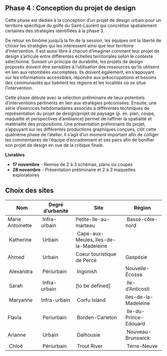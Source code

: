 ## Phase 4 : Conception du projet de design
Cette phase est dédiée à la conception d’un projet de design urbain pour un territoire spécifique du golfe du Saint-Laurent qui concrétise spatialement certaines des stratégies identifiées à la phase 3. 

De retour en binôme jusqu’à la fin de la session, les équipes ont la liberté de choisir les stratégies qui les intéressent ainsi que leur territoire d’intervention. Il est aussi libre à chacun d’imaginer comment leur projet de design s’articule entre différentes échelles territoriales selon le contexte sélectionné. Suivant un principe de durabilité, les projets de design proposés doivent être sensibles à l’utilisation des ressources qu’ils utilisent en lien aux retombées escomptées. Ils doivent également, en s’appuyant sur les informations accessibles, répondre aux préoccupations et besoins des communautés qui habitent les régions et les localités où se situe l’intervention.

Cette phase débute avec la sélection préliminaire de lieux potentiels d’interventions pertinents en lien aux stratégies préconisées. Ensuite, une série d’exercices hebdomadaires associés à différentes techniques de représentation du projet de design/projet de paysage (p. ex. plan, coupe, maquette et perspectives d’ambiance) permet de raffiner la spatialité et matérialité des propositions. Une présentation préliminaire du projet, s’appuyant sur les différentes productions graphiques conçues, clôt cette quatrième phase de l’atelier. Il s’agit d’un moment important afin de colliger les commentaires de l’équipe d’encadrement et ses pairs afin de bonifier son projet de design en vue de la critique finale. 

**Livrables**

* **17 novembre** - Remise de 2 à 3 schémas, plans ou coupes
* **28 novembre** - Présentation préliminaire et 2 à 3 maquettes exploratoires

## Choix des sites

| Nom | Degré d’urbanité | Site | Région |
|-----|------------------|------|--------|
| Marie Antoinette | Infra-urbain | Petite-île-au-marteau | Basse-côte-nord |
| Katherine | Urbain | Cape-aux-Meules, Iles-de-la-Madeleine |  
| Ahmed | Urbain | Coeur touristique de Percé | Gaspésie |
| Alexandra | Périurbain | Ingonish | Nouvelle-Écosse |
| Sarah | Infra-urbain | [to be defined] | Ile-d’Anticosti |
| Maryanne | Infra-urbain | Corfu Island | Iles-de-la-Madeleine |
| Flavia | Periurbain | Borden-Carleton | Ile-du-Prince-Edouard | 
| Arianne | Urbain | Dalhousie | Nouveau-Brunswick |
| Chloé | Périurbain | Trout River | Terre-Neuve |
